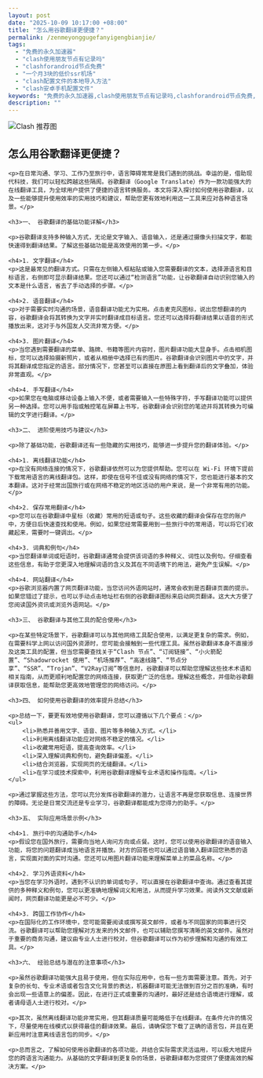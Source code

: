 ```yaml
---
layout: post
date: "2025-10-09 10:17:00 +08:00"
title: "怎么用谷歌翻译更便捷？"
permalink: /zenmeyonggugefanyigengbianjie/
tags:
  - "免费的永久加速器"
  - "clash使用朋友节点有记录吗"
  - "clashforandroid节点免费"
  - "一个月3块的低价ssr机场"
  - "clash配置文件的本地导入方法"
  - "clash安卓手机配置文件"
keywords: "免费的永久加速器,clash使用朋友节点有记录吗,clashforandroid节点免费,一个月3块的低价ssr机场,clash配置文件的本地导入方法,clash安卓手机配置文件"
description: ""
---
```


![Clash 推荐图](https://clashjd.github.io/assets/img/六月一个月的机场订阅.png)

## 怎么用谷歌翻译更便捷？


    <p>在日常沟通、学习、工作乃至旅行中，语言障碍常常是我们遇到的挑战。幸运的是，借助现代科技，我们可以轻松跨越这些隔阂。谷歌翻译（Google Translate）作为一款功能强大的在线翻译工具，为全球用户提供了便捷的语言转换服务。本文将深入探讨如何使用谷歌翻译，以及一些能够提升使用效率的实用技巧和建议，帮助您更有效地利用这一工具来应对各种语言场景。</p>

    <h3>一、 谷歌翻译的基础功能详解</h3>

    <p>谷歌翻译支持多种输入方式，无论是文字输入、语音输入，还是通过摄像头扫描文字，都能快速得到翻译结果。了解这些基础功能是高效使用的第一步。</p>

    <h4>1. 文字翻译</h4>
    <p>这是最常见的翻译方式。只需在左侧输入框粘贴或输入您需要翻译的文本，选择源语言和目标语言，右侧即可显示翻译结果。您还可以通过“检测语言”功能，让谷歌翻译自动识别您输入的文本是什么语言，省去了手动选择的步骤。</p>

    <h4>2. 语音翻译</h4>
    <p>对于需要实时沟通的场景，语音翻译功能尤为实用。点击麦克风图标，说出您想翻译的内容，谷歌翻译会将其转换为文字并实时翻译成目标语言。您还可以选择将翻译结果以语音的形式播放出来，这对于与外国友人交流非常方便。</p>

    <h4>3. 图片翻译</h4>
    <p>当您遇到需要翻译的菜单、路牌、书籍等图片内容时，图片翻译功能大显身手。点击相机图标，您可以选择拍摄新照片，或者从相册中选择已有的图片。谷歌翻译会识别图片中的文字，并将其翻译成您指定的语言。部分情况下，您甚至可以直接在原图上看到翻译后的文字叠加，体验非常直观。</p>

    <h4>4. 手写翻译</h4>
    <p>如果您在电脑或移动设备上输入不便，或者需要输入一些特殊字符，手写翻译功能可以提供另一种选择。您可以用手指或触控笔在屏幕上书写，谷歌翻译会识别您的笔迹并将其转换为可编辑的文字进行翻译。</p>

    <h3>二、 进阶使用技巧与建议</h3>

    <p>除了基础功能，谷歌翻译还有一些隐藏的实用技巧，能够进一步提升您的翻译体验。</p>

    <h4>1. 离线翻译功能</h4>
    <p>在没有网络连接的情况下，谷歌翻译依然可以为您提供帮助。您可以在 Wi-Fi 环境下提前下载常用语言的离线翻译包。这样，即使在信号不佳或没有网络的情况下，您也能进行基本的文本翻译。这对于经常出国旅行或在网络不稳定的地区活动的用户来说，是一个非常有用的功能。</p>

    <h4>2. 保存常用翻译</h4>
    <p>您可以在谷歌翻译中星标（收藏）常用的短语或句子。这些收藏的翻译会保存在您的账户中，方便日后快速查找和使用。例如，如果您经常需要用到一些旅行中的常用语，可以将它们收藏起来，需要时一键调出。</p>

    <h4>3. 词典和例句</h4>
    <p>当您翻译单词或短语时，谷歌翻译通常会提供该词语的多种释义、词性以及例句。仔细查看这些信息，有助于您更深入地理解词语的含义及其在不同语境下的用法，避免产生误解。</p>

    <h4>4. 网站翻译</h4>
    <p>谷歌浏览器内置了网页翻译功能，当您访问外语网站时，通常会收到是否翻译页面的提示。如果您错过了提示，也可以手动点击地址栏右侧的谷歌翻译图标来启动网页翻译。这大大方便了您阅读国外资讯或浏览外语网站。</p>

    <h3>三、 谷歌翻译与其他工具的配合使用</h3>

    <p>在某些特定场景下，谷歌翻译可以与其他网络工具配合使用，以满足更复杂的需求。例如，在需要科学上网以访问国外资源时，您可能会接触到一些代理工具。虽然谷歌翻译本身不直接涉及这类工具的配置，但当您需要查找关于“Clash 节点”、“订阅链接”、“小火箭配置”、“Shadowrocket 使用”、“机场推荐”、“高速线路”、“节点分享”、“SSR”、“Trojan”、“V2Ray订阅”等信息时，谷歌翻译可以帮助您理解这些技术术语和相关指南，从而更顺利地配置您的网络连接，获取更广泛的信息。理解这些概念，并借助谷歌翻译获取信息，能帮助您更高效地管理您的网络访问。</p>

    <h3>四、 如何使用谷歌翻译的效率提升总结</h3>

    <p>总结一下，要更有效地使用谷歌翻译，您可以遵循以下几个要点：</p>
    <ul>
        <li>熟悉并善用文字、语音、图片等多种输入方式。</li>
        <li>利用离线翻译功能应对网络不稳定的情况。</li>
        <li>收藏常用短语，提高查询效率。</li>
        <li>深入理解词典和例句，避免翻译偏差。</li>
        <li>结合浏览器，实现网页的无缝翻译。</li>
        <li>在学习或技术探索中，利用谷歌翻译理解专业术语和操作指南。</li>
    </ul>

    <p>通过掌握这些方法，您可以充分发挥谷歌翻译的潜力，让语言不再是您获取信息、连接世界的障碍。无论是日常交流还是专业学习，谷歌翻译都能成为您得力的助手。</p>

    <h3>五、 实际应用场景示例</h3>

    <h4>1. 旅行中的沟通助手</h4>
    <p>假设您在国外旅行，需要向当地人询问方向或点餐。这时，您可以使用谷歌翻译的语音输入功能，将您的问题翻译成当地语言并播放。对方的回答也可以通过语音输入翻译回您熟悉的语言，实现面对面的实时沟通。您还可以用图片翻译功能来理解菜单上的菜品名称。</p>

    <h4>2. 学习外语资料</h4>
    <p>当您在学习外语时，遇到不认识的单词或句子，可以直接在谷歌翻译中查询。通过查看其提供的多种释义和例句，您可以更准确地理解词义和用法，从而提升学习效果。阅读外文文献或新闻时，网页翻译功能更是必不可少。</p>

    <h4>3. 跨国工作协作</h4>
    <p>在国际化的工作环境中，您可能需要阅读或撰写英文邮件，或者与不同国家的同事进行交流。谷歌翻译可以帮助您理解对方发来的外文邮件，也可以辅助您撰写清晰的英文邮件。虽然对于重要的商务沟通，建议由专业人士进行校对，但谷歌翻译可以作为初步理解和沟通的有效工具。</p>

    <h3>六、 经验总结与潜在的注意事项</h3>

    <p>虽然谷歌翻译功能强大且易于使用，但在实际应用中，也有一些方面需要注意。首先，对于复杂的长句、专业术语或者包含文化背景的表达，机器翻译可能无法做到百分之百的准确，有时会出现一些语意上的偏差。因此，在进行正式或重要的沟通时，最好还是结合语境进行理解，或者请母语人士进行校对。</p>

    <p>其次，虽然离线翻译功能非常实用，但其翻译质量可能略低于在线翻译。在条件允许的情况下，尽量使用在线模式以获得最佳的翻译效果。最后，请确保您下载了正确的语言包，并且在更新应用时注意离线语言包的同步。</p>

    <p>总而言之，了解如何使用谷歌翻译的各项功能，并结合实际需求灵活运用，可以极大地提升您的跨语言沟通能力。从基础的文字翻译到更复杂的场景，谷歌翻译都为您提供了便捷高效的解决方案。</p>